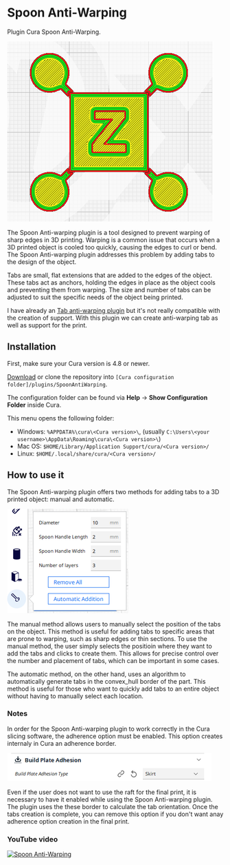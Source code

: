 # Spoon Anti-Warping

Plugin Cura Spoon Anti-Warping.


![Spoon Anti-Warping](https://github.com/5axes/SpoonAntiWarping/blob/main/images/SpoonAntiWarping.png)

The Spoon Anti-warping plugin is a tool designed to prevent warping of sharp edges in 3D printing. Warping is a common issue that occurs when a 3D printed object is cooled too quickly, causing the edges to curl or bend. The Spoon Anti-warping plugin addresses this problem by adding tabs to the design of the object.

Tabs are small, flat extensions that are added to the edges of the object. These tabs act as anchors, holding the edges in place as the object cools and preventing them from warping. The size and number of tabs can be adjusted to suit the specific needs of the object being printed.

I have already an [Tab anti-warping plugin](https://github.com/5axes/TabPlus) but it's not really compatible with the creation of support. With this plugin we can create anti-warping tab as well as support for the print.

## Installation

First, make sure your Cura version is  4.8 or newer.

[Download](https://github.com/5axes/SpoonAntiWarping/archive/refs/heads/main.zip) or clone the repository into `[Cura configuration folder]/plugins/SpoonAntiWarping`.

The configuration folder can be found via **Help** -> **Show Configuration Folder** inside Cura.

This menu opens the following folder:
* Windows: `%APPDATA%\cura\<Cura version>\`, (usually `C:\Users\<your username>\AppData\Roaming\cura\<Cura version>\`)
* Mac OS: `$HOME/Library/Application Support/cura/<Cura version>/`
* Linux: `$HOME/.local/share/cura/<Cura version>/`


## How to use it

The Spoon Anti-warping plugin offers two methods for adding tabs to a 3D printed object: manual and automatic.

![Plugin Cura Spoon Anti-Warping. options](https://github.com/5axes/SpoonAntiWarping/blob/main/images/options.png)


The manual method allows users to manually select the position of the tabs on the object. This method is useful for adding tabs to specific areas that are prone to warping, such as sharp edges or thin sections. To use the manual method, the user simply selects the positioin where they want to add the tabs and clicks to create them. This allows for precise control over the number and placement of tabs, which can be important in some cases.

The automatic method, on the other hand, uses an algorithm to automatically generate tabs in the convex_hull border of the part. This method is useful for those who want to quickly add tabs to an entire object without having to manually select each location. 


### Notes

In order for the Spoon Anti-warping plugin to work correctly in the Cura slicing software, the adherence option must be enabled. This option creates internaly in Cura an adherence border.

![Cura Adhesion option](https://github.com/5axes/SpoonAntiWarping/blob/main/images/adhesion.png)

Even if the user does not want to use the raft for the final print, it is necessary to have it enabled while using the Spoon Anti-warping plugin. The plugin uses the these border to calculate the tab orientation. Once the tabs creation is complete, you can remove this option if you don't want anay adherence option creation in the final print.


### YouTube video

[![Spoon Anti-Warping](http://img.youtube.com/vi/K2niowptW7M/0.jpg)](https://www.youtube.com/watch?v=K2niowptW7M)
